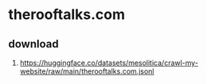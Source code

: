 # therooftalks.com

## download

1. https://huggingface.co/datasets/mesolitica/crawl-my-website/raw/main/therooftalks.com.jsonl